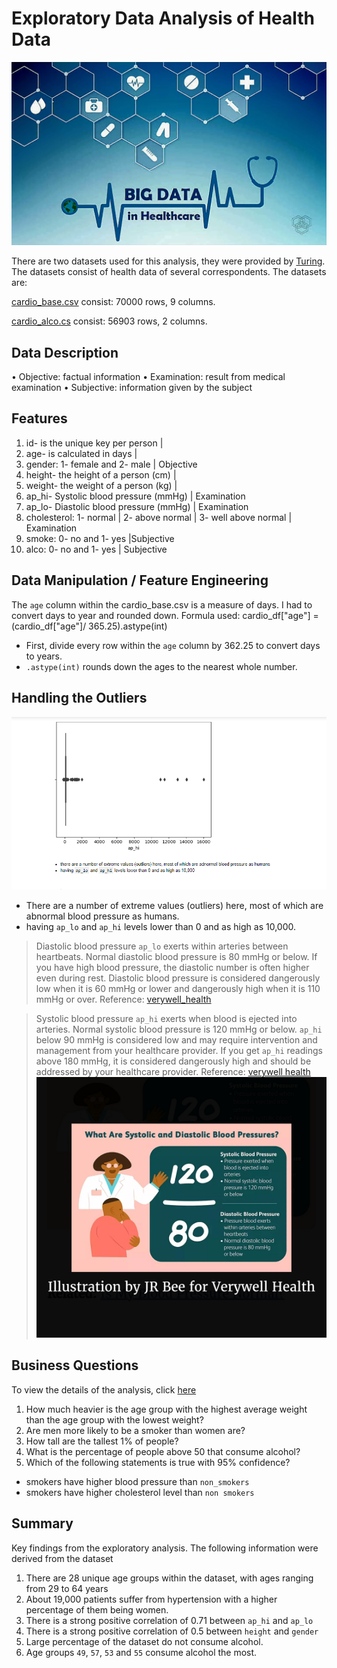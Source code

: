 # Exploratory Data Analysis of Health Data
![](display_image.jpeg)

There are two datasets used for this analysis, they were provided by [Turing](https://turing.com). The datasets consist of health data of several correspondents. The datasets are:

[cardio_base.csv](cardio_base.csv) consist: 70000 rows, 9 columns.

[cardio_alco.cs](cardio_alco.csv) consist: 56903 rows, 2 columns.
## Data Description
•	Objective: factual information
•	Examination: result from medical examination
•	Subjective: information given by the subject
## Features
1.	id- is the unique key per person		|
2.	age- is calculated in days			| 
3.	gender: 1- female and 2- male		| Objective
4.	height- the height of a person (cm)	| 
5.	weight- the weight of a person (kg)	| 
6.	ap_hi- Systolic blood pressure (mmHg)	| Examination
7.	ap_lo- Diastolic blood pressure (mmHg)	| Examination
8.	cholesterol: 1- normal | 2- above normal | 3- well above normal | Examination
9.	smoke: 0- no and 1- yes			|Subjective
10.	alco: 0- no and 1- yes			| Subjective
## Data Manipulation / Feature Engineering
The `age` column within the cardio_base.csv is a measure of days.
I had to convert days to year and rounded down.
Formula used: cardio_df["age"] = (cardio_df["age"]/ 365.25).astype(int)
-	First, divide every row within the `age` column by 362.25 to convert days to years.
-	`.astype(int)` rounds down the ages to the nearest whole number.
## Handling the Outliers
![](outliers.png)
* There are a number of extreme values (outliers) here, most of which are abnormal blood pressure as humans.
* having `ap_lo` and `ap_hi` levels lower than 0 and as high as 10,000.
> Diastolic blood pressure `ap_lo` exerts within arteries between heartbeats. Normal diastolic blood pressure is 80 mmHg or below. If you have high blood pressure, the diastolic number is often higher even during rest. Diastolic blood pressure is considered dangerously low when it is 60 mmHg or lower and dangerously high when it is 110 mmHg or over. Reference: [verywell_health](https://www.verywellhealth.com/systolic-and-diastolic-blood-pressure-1746075)

> Systolic blood pressure `ap_hi` exerts when blood is ejected into arteries. Normal systolic blood pressure is 120 mmHg or below. `ap_hi` below 90 mmHg is considered low and may require intervention and management from your healthcare provider. If you get `ap_hi` readings above 180 mmHg, it is considered dangerously high and should be addressed by your healthcare provider. Reference: [verywell health](https://www.verywellhealth.com/systolic-and-diastolic-blood-pressure-1746075)
![](vwh.jpg)

## Business Questions
To view the details of the analysis, click [here](Health_Data_Analysis.ipynb)
1.	How much heavier is the age group with the highest average weight than the age group with the lowest weight?
2.	Are men more likely to be a smoker than women are?
3.	How tall are the tallest 1% of people?
4.	What is the percentage of people above 50 that consume alcohol?
5.	Which of the following statements is true with 95% confidence?
*	smokers have higher blood pressure than `non_smokers`
*	smokers have higher cholesterol level than `non smokers`

## Summary
Key findings from the exploratory analysis. The following information were derived from the dataset
1.	There are 28 unique age groups within the dataset, with ages ranging from 29 to 64 years
2.	About 19,000 patients suffer from hypertension with a higher percentage of them being women.
3.	There is a strong positive correlation of 0.71 between `ap_hi` and `ap_lo`
4.	There is a strong positive correlation of 0.5 between `height` and `gender`
5.	Large percentage of the dataset do not consume alcohol.
6.	Age groups `49`, `57`, `53` and `55` consume alcohol the most.


